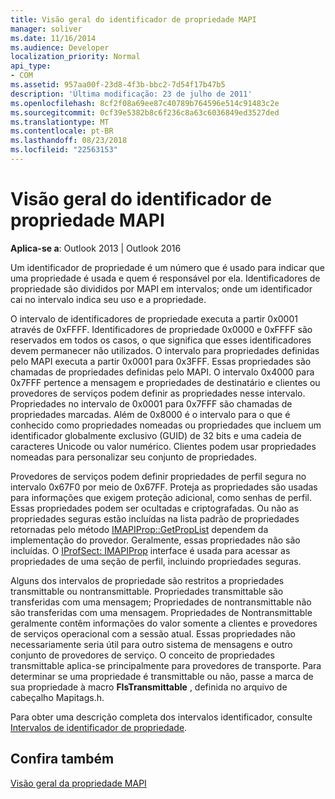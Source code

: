 ```yaml
---
title: Visão geral do identificador de propriedade MAPI
manager: soliver
ms.date: 11/16/2014
ms.audience: Developer
localization_priority: Normal
api_type:
- COM
ms.assetid: 957aa00f-23d8-4f3b-bbc2-7d54f17b47b5
description: 'Última modificação: 23 de julho de 2011'
ms.openlocfilehash: 8cf2f08a69ee87c40789b764596e514c91483c2e
ms.sourcegitcommit: 0cf39e5382b8c6f236c8a63c6036849ed3527ded
ms.translationtype: MT
ms.contentlocale: pt-BR
ms.lasthandoff: 08/23/2018
ms.locfileid: "22563153"
---
```

# <a name="mapi-property-identifier-overview"></a>Visão geral do identificador de propriedade MAPI

  
  
**Aplica-se a**: Outlook 2013 | Outlook 2016 
  
Um identificador de propriedade é um número que é usado para indicar que uma propriedade é usada e quem é responsável por ela. Identificadores de propriedade são divididos por MAPI em intervalos; onde um identificador cai no intervalo indica seu uso e a propriedade. 
  
O intervalo de identificadores de propriedade executa a partir 0x0001 através de 0xFFFF. Identificadores de propriedade 0x0000 e 0xFFFF são reservados em todos os casos, o que significa que esses identificadores devem permanecer não utilizados. O intervalo para propriedades definidas pelo MAPI executa a partir 0x0001 para 0x3FFF. Essas propriedades são chamadas de propriedades definidas pelo MAPI. O intervalo 0x4000 para 0x7FFF pertence a mensagem e propriedades de destinatário e clientes ou provedores de serviços podem definir as propriedades nesse intervalo. Propriedades no intervalo de 0x0001 para 0x7FFF são chamadas de propriedades marcadas. Além de 0x8000 é o intervalo para o que é conhecido como propriedades nomeadas ou propriedades que incluem um identificador globalmente exclusivo (GUID) de 32 bits e uma cadeia de caracteres Unicode ou valor numérico. Clientes podem usar propriedades nomeadas para personalizar seu conjunto de propriedades.
  
Provedores de serviços podem definir propriedades de perfil segura no intervalo 0x67F0 por meio de 0x67FF. Proteja as propriedades são usadas para informações que exigem proteção adicional, como senhas de perfil. Essas propriedades podem ser ocultadas e criptografadas. Ou não as propriedades seguras estão incluídas na lista padrão de propriedades retornadas pelo método [IMAPIProp::GetPropList](imapiprop-getproplist.md) dependem da implementação do provedor. Geralmente, essas propriedades não são incluídas. O [IProfSect: IMAPIProp](iprofsectimapiprop.md) interface é usada para acessar as propriedades de uma seção de perfil, incluindo propriedades seguras. 
  
Alguns dos intervalos de propriedade são restritos a propriedades transmittable ou nontransmittable. Propriedades transmittable são transferidas com uma mensagem; Propriedades de nontransmittable não são transferidas com uma mensagem. Propriedades de Nontransmittable geralmente contêm informações do valor somente a clientes e provedores de serviços operacional com a sessão atual. Essas propriedades não necessariamente seria útil para outro sistema de mensagens e outro conjunto de provedores de serviço. O conceito de propriedades transmittable aplica-se principalmente para provedores de transporte. Para determinar se uma propriedade é transmittable ou não, passe a marca de sua propriedade à macro **FIsTransmittable** , definida no arquivo de cabeçalho Mapitags.h. 
  
Para obter uma descrição completa dos intervalos identificador, consulte [Intervalos de identificador de propriedade](property-identifier-ranges.md).
  
## <a name="see-also"></a>Confira também



[Visão geral da propriedade MAPI](mapi-property-overview.md)


